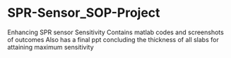 # SPR-Sensor_SOP-Project
Enhancing SPR sensor Sensitivity
Contains matlab codes and screenshots of outcomes
Also has a final ppt concluding the thickness of all slabs for attaining maximum sensitivity
